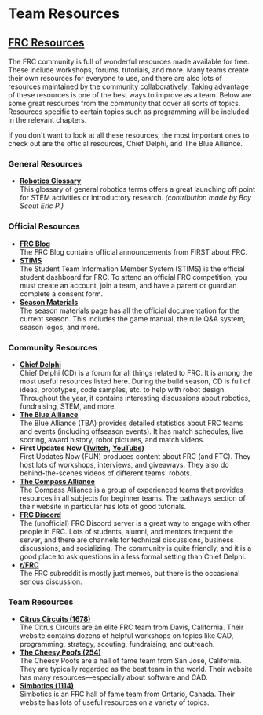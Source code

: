 # Team Resources

## [FRC Resources](https://docs.iowacityrobotics.org/chapter-01-frc-basics/03-frc-resources.html#frc-resources) <a href="#frc-resources" id="frc-resources"></a>

The FRC community is full of wonderful resources made available for free. These include workshops, forums, tutorials, and more. Many teams create their own resources for everyone to use, and there are also lots of resources maintained by the community collaboratively. Taking advantage of these resources is one of the best ways to improve as a team. Below are some great resources from the community that cover all sorts of topics. Resources specific to certain topics such as programming will be included in the relevant chapters.

If you don't want to look at all these resources, the most important ones to check out are the official resources, Chief Delphi, and The Blue Alliance.

### General Resources <a href="#official-resources" id="official-resources"></a>

* [**Robotics Glossary**](https://www.qualtrics.com/blog/robotics-terms/)\
  This glossary of general robotics terms offers a great launching off point for STEM activities or introductory research. _(contribution made by Boy Scout Eric P.)_

### Official Resources <a href="#official-resources" id="official-resources"></a>

* [**FRC Blog**](https://www.firstinspires.org/robotics/frc/blog/) \
  The FRC Blog contains official announcements from FIRST about FRC.
* [**STIMS**](https://my.firstinspires.org/Dashboard/) \
  The Student Team Information Member System (STIMS) is the official student dashboard for FRC. To attend an official FRC competition, you must create an account, join a team, and have a parent or guardian complete a consent form.
* [**Season Materials**](https://www.firstinspires.org/resource-library/frc/competition-manual-qa-system) \
  The season materials page has all the official documentation for the current season. This includes the game manual, the rule Q\&A system, season logos, and more.

### Community Resources <a href="#community-resources" id="community-resources"></a>

* [**Chief Delphi**](https://www.chiefdelphi.com/) \
  Chief Delphi (CD) is a forum for all things related to FRC. It is among the most useful resources listed here. During the build season, CD is full of ideas, prototypes, code samples, etc. to help with robot design. Throughout the year, it contains interesting discussions about robotics, fundraising, STEM, and more.
* [**The Blue Alliance**](https://www.thebluealliance.com/) \
  The Blue Alliance (TBA) provides detailed statistics about FRC teams and events (including offseason events). It has match schedules, live scoring, award history, robot pictures, and match videos.
* **First Updates Now (**[**Twitch**](https://www.twitch.tv/firstupdatesnow)**,** [**YouTube**](https://www.youtube.com/c/FirstUpdatesNow)**)** \
  First Updates Now (FUN) produces content about FRC (and FTC). They host lots of workshops, interviews, and giveaways. They also do behind-the-scenes videos of different teams' robots.
* [**The Compass Alliance**](https://www.thecompassalliance.org/) \
  The Compass Alliance is a group of experienced teams that provides resources in all subjects for beginner teams. The pathways section of their website in particular has lots of good tutorials.
* [**FRC Discord**](https://discord.gg/frc) \
  The (unofficial) FRC Discord server is a great way to engage with other people in FRC. Lots of students, alumni, and mentors frequent the server, and there are channels for technical discussions, business discussions, and socializing. The community is quite friendly, and it is a good place to ask questions in a less formal setting than Chief Delphi.
* [**r/FRC**](https://www.reddit.com/r/FRC/) \
  The FRC subreddit is mostly just memes, but there is the occasional serious discussion.

### Team Resources <a href="#team-resources" id="team-resources"></a>

* [**Citrus Circuits (1678)**](https://www.citruscircuits.org/fallworkshops.html) \
  The Citrus Circuits are an elite FRC team from Davis, California. Their website contains dozens of helpful workshops on topics like CAD, programming, strategy, scouting, fundraising, and outreach.
* [**The Cheesy Poofs (254)**](https://www.team254.com/resources/) \
  The Cheesy Poofs are a hall of fame team from San José, California. They are typically regarded as the best team in the world. Their website has many resources—especially about software and CAD.
* [**Simbotics (1114)**](https://www.simbotics.org/resources/) \
  Simbotics is an FRC hall of fame team from Ontario, Canada. Their website has lots of useful resources on a variety of topics.
